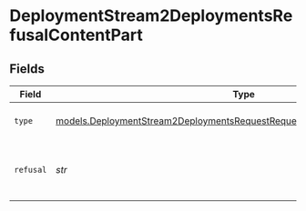 # DeploymentStream2DeploymentsRefusalContentPart


## Fields

| Field                                                                                                                                                        | Type                                                                                                                                                         | Required                                                                                                                                                     | Description                                                                                                                                                  |
| ------------------------------------------------------------------------------------------------------------------------------------------------------------ | ------------------------------------------------------------------------------------------------------------------------------------------------------------ | ------------------------------------------------------------------------------------------------------------------------------------------------------------ | ------------------------------------------------------------------------------------------------------------------------------------------------------------ |
| `type`                                                                                                                                                       | [models.DeploymentStream2DeploymentsRequestRequestBodyMessages4ContentType](../models/deploymentstream2deploymentsrequestrequestbodymessages4contenttype.md) | :heavy_check_mark:                                                                                                                                           | The type of the content part.                                                                                                                                |
| `refusal`                                                                                                                                                    | *str*                                                                                                                                                        | :heavy_check_mark:                                                                                                                                           | The refusal message generated by the model.                                                                                                                  |